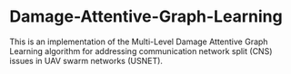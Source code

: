# Damage-Attentive-Graph-Learning
This is an implementation of the Multi-Level Damage Attentive Graph Learning algorithm for addressing communication network split (CNS) issues in UAV swarm networks (USNET).
